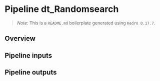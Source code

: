 # Pipeline dt_Randomsearch

> *Note:* This is a `README.md` boilerplate generated using `Kedro 0.17.7`.

## Overview

<!---
Please describe your modular pipeline here.
-->

## Pipeline inputs

<!---
The list of pipeline inputs.
-->

## Pipeline outputs

<!---
The list of pipeline outputs.
-->

